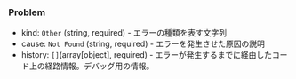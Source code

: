 ### Problem

+ kind: `Other` (string, required) - エラーの種類を表す文字列
+ cause: `Not Found` (string, required) - エラーを発生させた原因の説明
+ history: `[]`(array[object], required) - エラーが発生するまでに経由したコード上の経路情報。デバッグ用の情報。
